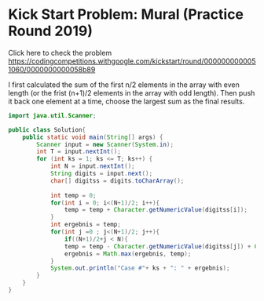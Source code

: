# Kick Start Problem: Mural (Practice Round 2019)
Click here to check the problem <https://codingcompetitions.withgoogle.com/kickstart/round/0000000000051060/0000000000058b89>

I first calculated the sum of the first n/2 elements in the array with even length (or the frist (n+1)/2 elements in the array with odd length).
Then push it back one element at a time, choose the largest sum as the final results.


```java
import java.util.Scanner;

public class Solution{
    public static void main(String[] args) { 
        Scanner input = new Scanner(System.in);        
        int T = input.nextInt();
        for (int ks = 1; ks <= T; ks++) {            
            int N = input.nextInt();            
            String digits = input.next();
            char[] digitss = digits.toCharArray();
            
            int temp = 0;            
            for(int i = 0; i<(N+1)/2; i++){
                temp = temp + Character.getNumericValue(digitss[i]);
            }            
            int ergebnis = temp;                        
            for(int j =0 ; j<(N+1)/2; j++){
                if((N+1)/2+j < N){
                temp = temp - Character.getNumericValue(digitss[j]) + Character.getNumericValue(digitss[(N+1)/2+j]);
                ergebnis = Math.max(ergebnis, temp);            
            }
            System.out.println("Case #"+ ks + ": " + ergebnis);
        }
    }
}
```

